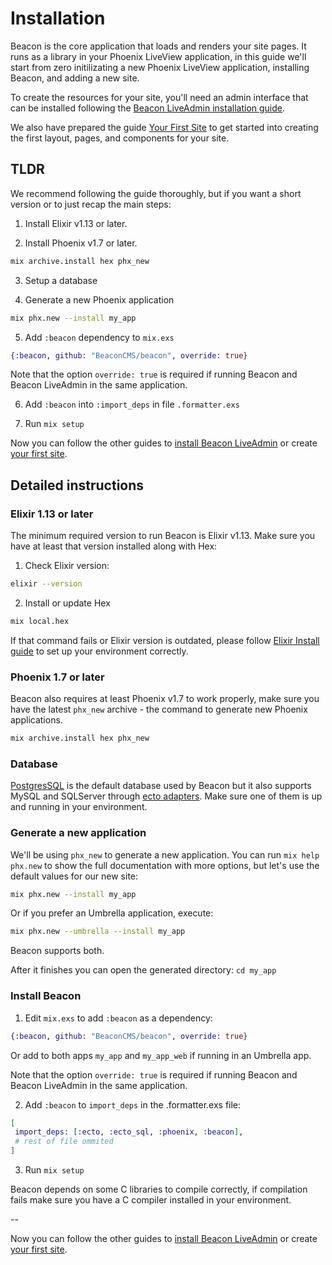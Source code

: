 # Installation

Beacon is the core application that loads and renders your site pages. It runs as a library in your Phoenix LiveView application, in this guide we'll start from zero initilizating a new Phoenix LiveView application, installing Beacon, and adding a new site.

To create the resources for your site, you'll need an admin interface that can be installed following the [Beacon LiveAdmin installation guide](https://github.com/BeaconCMS/beacon_live_admin/blob/main/guides/introduction/installation.md).

We also have prepared the guide [Your First Site](https://github.com/BeaconCMS/beacon/blob/main/guides/introduction/your_first_site.md) to get started into creating the first layout, pages, and components for your site.

## TLDR

We recommend following the guide thoroughly, but if you want a short version or to just recap the main steps:

1. Install Elixir v1.13 or later.

2. Install Phoenix v1.7 or later.

  ```sh
  mix archive.install hex phx_new
  ```

3. Setup a database

4. Generate a new Phoenix application

  ```sh
  mix phx.new --install my_app
  ```

5. Add `:beacon` dependency to `mix.exs`

  ```elixir
  {:beacon, github: "BeaconCMS/beacon", override: true}
  ```
  
Note that the option `override: true` is required if running Beacon and Beacon LiveAdmin in the same application.

6. Add `:beacon` into `:import_deps` in file `.formatter.exs`

7. Run `mix setup`

Now you can follow the other guides to [install Beacon LiveAdmin](https://github.com/BeaconCMS/beacon_live_admin/blob/main/guides/introduction/installation.md) or create [your first site](https://github.com/BeaconCMS/beacon/blob/main/guides/introduction/your_first_site.md).

## Detailed instructions

### Elixir 1.13 or later

The minimum required version to run Beacon is Elixir v1.13. Make sure you have at least that version installed along with Hex:

1. Check Elixir version:

```sh
elixir --version
```

2. Install or update Hex

```sh
mix local.hex
```

If that command fails or Elixir version is outdated, please follow [Elixir Install guide](https://elixir-lang.org/install.html) to set up your environment correctly.

### Phoenix 1.7 or later

Beacon also requires at least Phoenix v1.7 to work properly, make sure you have the latest `phx_new` archive - the command to generate new Phoenix applications.

```sh
mix archive.install hex phx_new
```

### Database

[PostgresSQL](https://www.postgresql.org) is the default database used by Beacon but it also supports MySQL and SQLServer through [ecto adapters](https://github.com/elixir-ecto/ecto#usage). Make sure one of them is up and running in your environment.

### Generate a new application

We'll be using `phx_new` to generate a new application. You can run `mix help phx.new` to show the full documentation with more options, but let's use the default values for our new site:

```sh
mix phx.new --install my_app
```

Or if you prefer an Umbrella application, execute:

```sh
mix phx.new --umbrella --install my_app
```

Beacon supports both.

After it finishes you can open the generated directory: `cd my_app`

### Install Beacon

1. Edit `mix.exs` to add `:beacon` as a dependency:

```elixir
{:beacon, github: "BeaconCMS/beacon", override: true}
```

Or add to both apps `my_app` and `my_app_web` if running in an Umbrella app.

Note that the option `override: true` is required if running Beacon and Beacon LiveAdmin in the same application.

2. Add `:beacon` to `import_deps` in the .formatter.exs file:

```elixir
[
 import_deps: [:ecto, :ecto_sql, :phoenix, :beacon],
 # rest of file ommited
]
```

3. Run `mix setup`

Beacon depends on some C libraries to compile correctly, if compilation fails make sure you have a C compiler installed in your environment.

--

Now you can follow the other guides to [install Beacon LiveAdmin](https://github.com/BeaconCMS/beacon_live_admin/blob/main/guides/introduction/installation.md) or create [your first site](https://github.com/BeaconCMS/beacon/blob/main/guides/introduction/your_first_site.md).